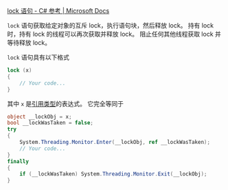 [lock 语句 - C# 参考 | Microsoft Docs](https://docs.microsoft.com/zh-cn/dotnet/csharp/language-reference/statements/lock)

`lock` 语句获取给定对象的互斥 lock，执行语句块，然后释放 lock。 持有 lock 时，持有 lock 的线程可以再次获取并释放 lock。 阻止任何其他线程获取 lock 并等待释放 lock。

`lock` 语句具有以下格式
```C#
lock (x)
{
    // Your code...
}
```

其中 `x` 是[引用类型](https://docs.microsoft.com/zh-cn/dotnet/csharp/language-reference/keywords/reference-types)的表达式。 它完全等同于
```C#
object __lockObj = x;
bool __lockWasTaken = false;
try
{
    System.Threading.Monitor.Enter(__lockObj, ref __lockWasTaken);
    // Your code...
}
finally
{
    if (__lockWasTaken) System.Threading.Monitor.Exit(__lockObj);
}
```
